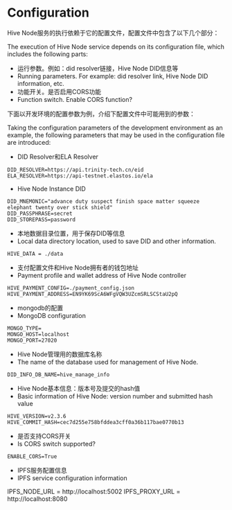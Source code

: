 # Configuration

Hive Node服务的执行依赖于它的配置文件，配置文件中包含了以下几个部分：

The execution of Hive Node service depends on its configuration file, which includes the following parts:

* 运行参数。例如：did resolver链接，Hive Node DID信息等
* Running parameters. For example: did resolver link, Hive Node DID information, etc.
* 功能开关。是否启用CORS功能
* Function switch. Enable CORS function?

下面以开发环境的配置参数为例，介绍下配置文件中可能用到的参数：

Taking the configuration parameters of the development environment as an example, the following parameters that may be used in the configuration file are introduced:

* DID Resolver和ELA Resolver

```
DID_RESOLVER=https://api.trinity-tech.cn/eid
ELA_RESOLVER=https://api-testnet.elastos.io/ela
```

* Hive Node Instance DID

```
DID_MNEMONIC="advance duty suspect finish space matter squeeze elephant twenty over stick shield"
DID_PASSPHRASE=secret
DID_STOREPASS=password
```

* 本地数据目录位置，用于保存DID等信息
* Local data directory location, used to save DID and other information.

```
HIVE_DATA = ./data
```

* 支付配置文件和Hive Node拥有者的钱包地址
* Payment profile and wallet address of Hive Node controller

```
HIVE_PAYMENT_CONFIG=./payment_config.json
HIVE_PAYMENT_ADDRESS=EN9YK69ScA6WFgVQW3UZcmSRLSCStaU2pQ
```

* mongodb的配置
* MongoDB configuration

```
MONGO_TYPE=
MONGO_HOST=localhost
MONGO_PORT=27020
```

* Hive Node管理用的数据库名称
* The name of the database used for management of Hive Node.

```
DID_INFO_DB_NAME=hive_manage_info
```

* Hive Node基本信息：版本号及提交的hash值
* Basic information of Hive Node: version number and submitted hash value

```
HIVE_VERSION=v2.3.6
HIVE_COMMIT_HASH=cec7d255e758bfddea3cff0a36b117bae0770b13
```

* 是否支持CORS开关
* Is CORS switch supported?

```
ENABLE_CORS=True
```

* IPFS服务配置信息
* IPFS service configuration information

IPFS\_NODE\_URL = http://localhost:5002 IPFS\_PROXY\_URL = http://localhost:8080
